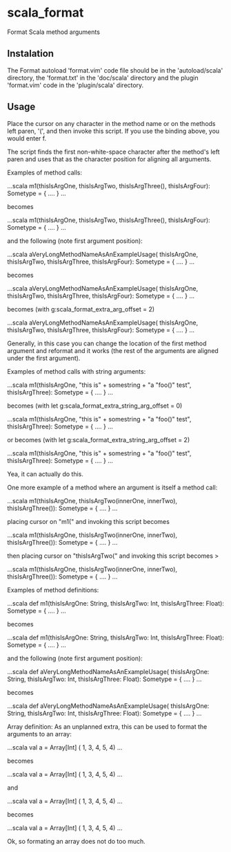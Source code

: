 # scala_format

Format Scala method arguments

## Instalation

The Format autoload 'format.vim' code file should be in the 'autoload/scala'
directory, the 'format.txt' in the 'doc/scala' directory and the plugin
'format.vim' code in the 'plugin/scala' directory.

## Usage

Place the cursor on any character in the method name or on the methods left
paren, '(', and then invoke this script. If you use the binding above, you
would enter <Leader>f.

The script finds the first non-white-space character after the method's left
paren and uses that as the character position for aligning all arguments. 

Examples of method calls:

...scala
m1(thisIsArgOne, thisIsArgTwo, thisIsArgThree(), thisIsArgFour): Sometype = {
  ....
}
...

becomes

...scala
m1(thisIsArgOne, 
   thisIsArgTwo, 
   thisIsArgThree(), 
   thisIsArgFour): Sometype = {
  ....
}
...

and the following (note first argument position):

...scala
aVeryLongMethodNameAsAnExampleUsage(
                        thisIsArgOne, thisIsArgTwo, thisIsArgThree, thisIsArgFour): Sometype = {
  ....
}
...

becomes

...scala
aVeryLongMethodNameAsAnExampleUsage(
                        thisIsArgOne, 
                        thisIsArgTwo, 
                        thisIsArgThree, 
                        thisIsArgFour): Sometype = {
  ....
}
...

becomes (with g:scala_format_extra_arg_offset = 2)

...scala
aVeryLongMethodNameAsAnExampleUsage(
                        thisIsArgOne, 
                          thisIsArgTwo, 
                          thisIsArgThree, 
                          thisIsArgFour): Sometype = {
  ....
}
...

Generally, in this case you can change the location of the first method
argument and reformat and it works (the rest of the arguments are aligned
under the first argument).

Examples of method calls with string arguments:

...scala
m1(thisIsArgOne, "this is" + somestring + "a \"foo()\" test", thisIsArgThree): Sometype = {
  ....
}
...

becomes (with let g:scala_format_extra_string_arg_offset = 0) 

...scala
m1(thisIsArgOne, 
   "this is" + 
   somestring + 
   "a \"foo()\" test", 
   thisIsArgThree): Sometype = {
  ....
}
...

or becomes (with let g:scala_format_extra_string_arg_offset = 2)

...scala
m1(thisIsArgOne, 
   "this is" + 
     somestring + 
     "a \"foo()\" test", 
   thisIsArgThree): Sometype = {
  ....
}
...

Yea, it can actually do this. 

One more example of a method where an argument is itself a method call:

...scala
m1(thisIsArgOne, thisIsArgTwo(innerOne, innerTwo), thisIsArgThree()): Sometype = {
  ....
}
...

placing cursor on "m1(" and invoking this script becomes

...scala
m1(thisIsArgOne, 
   thisIsArgTwo(innerOne, innerTwo), 
   thisIsArgThree()): Sometype = {
  ....
}
...

then placing cursor on "thisIsArgTwo(" and invoking this script becomes >

...scala
m1(thisIsArgOne, 
   thisIsArgTwo(innerOne, 
                innerTwo), 
   thisIsArgThree()): Sometype = {
  ....
}
...

Examples of method definitions:

...scala
def m1(thisIsArgOne: String, thisIsArgTwo: Int, thisIsArgThree: Float): Sometype = {
  ....
}
...

becomes

...scala
def m1(thisIsArgOne: String, 
       thisIsArgTwo: Int, 
       thisIsArgThree: Float): Sometype = {
  ....
}
...

and the following (note first argument position):

...scala
def aVeryLongMethodNameAsAnExampleUsage(
                        thisIsArgOne: String, thisIsArgTwo: Int, thisIsArgThree: Float): Sometype = {
  ....
}
...

becomes

...scala
def aVeryLongMethodNameAsAnExampleUsage(
                        thisIsArgOne: String, 
                        thisIsArgTwo: Int, 
                        thisIsArgThree: Float): Sometype = {
  ....
}
...


Array definition:
As an unplanned extra, this can be used to format the arguments to an
array:

...scala
val a = Array[Int] ( 1, 3, 4, 5, 4)
...

becomes

...scala
val a = Array[Int] ( 1, 
                     3, 
                     4, 
                     5, 
                     4)
...

and

...scala
val a = Array[Int] ( 
          1, 3, 4, 5, 4)
...

becomes

...scala
val a = Array[Int] ( 
          1, 
          3, 
          4, 
          5, 
          4)
...

Ok, so formating an array does not do too much.
